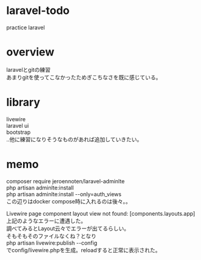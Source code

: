 # laravel-todo
practice laravel

# overview
laravelとgitの練習  
あまりgitを使ってこなかったためぎこちなさを既に感じている。

# library  
livewire  
laravel ui  
bootstrap  
..他に練習になりそうなものがあれば追加していきたい。

# memo  
composer require jeroennoten/laravel-adminlte  
php artisan adminlte:install  
php artisan adminlte:install --only=auth_views  
この辺りはdocker compose時に入れるのは後々。。  

Livewire page component layout view not found: [components.layouts.app]  
上記のようなエラーに遭遇した。  
調べてみるとLayout云々でエラーが出てるらしい。  
そもそもそのファイルなくね？となり  
php artisan livewire:publish --config  
でconfig/livewire.phpを生成。reloadすると正常に表示された。  


